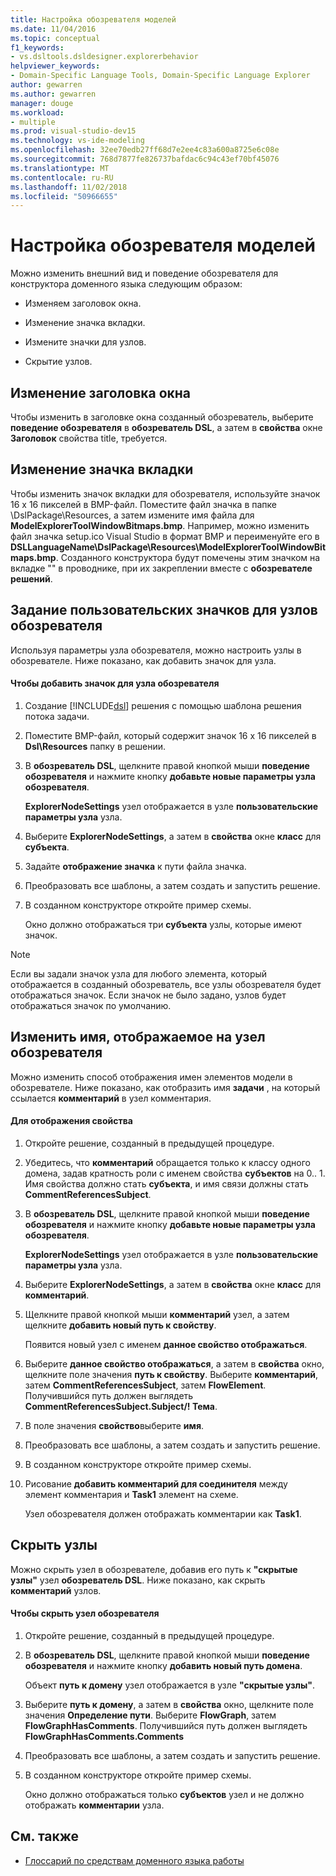 ```yaml
---
title: Настройка обозревателя моделей
ms.date: 11/04/2016
ms.topic: conceptual
f1_keywords:
- vs.dsltools.dsldesigner.explorerbehavior
helpviewer_keywords:
- Domain-Specific Language Tools, Domain-Specific Language Explorer
author: gewarren
ms.author: gewarren
manager: douge
ms.workload:
- multiple
ms.prod: visual-studio-dev15
ms.technology: vs-ide-modeling
ms.openlocfilehash: 32ee70edb27ff68d7e2ee4c83a600a8725e6c08e
ms.sourcegitcommit: 768d7877fe826737bafdac6c94c43ef70bf45076
ms.translationtype: MT
ms.contentlocale: ru-RU
ms.lasthandoff: 11/02/2018
ms.locfileid: "50966655"
---
```

# <a name="customizing-the-model-explorer"></a>Настройка обозревателя моделей
Можно изменить внешний вид и поведение обозревателя для конструктора доменного языка следующим образом:

-   Изменяем заголовок окна.

-   Изменение значка вкладки.

-   Измените значки для узлов.

-   Скрытие узлов.

## <a name="changing-the-window-title"></a>Изменение заголовка окна
 Чтобы изменить в заголовке окна созданный обозреватель, выберите **поведение обозревателя** в **обозреватель DSL**, а затем в **свойства** окне  **Заголовок** свойства title, требуется.

## <a name="changing-the-tab-icon"></a>Изменение значка вкладки
 Чтобы изменить значок вкладки для обозревателя, используйте значок 16 x 16 пикселей в BMP-файл. Поместите файл значка в папке \DslPackage\Resources\, а затем измените имя файла для **ModelExplorerToolWindowBitmaps.bmp**. Например, можно изменить файл значка setup.ico Visual Studio в формат BMP и переименуйте его в **DSLLanguageName\DslPackage\Resources\ModelExplorerToolWindowBitmaps.bmp**. Созданного конструктора будут помечены этим значком на вкладке "" в проводнике, при их закреплении вместе с **обозревателе решений**.

## <a name="setting-custom-icons-on-explorer-nodes"></a>Задание пользовательских значков для узлов обозревателя
 Используя параметры узла обозревателя, можно настроить узлы в обозревателе. Ниже показано, как добавить значок для узла.

#### <a name="to-add-an-icon-to-an-explorer-node"></a>Чтобы добавить значок для узла обозревателя

1. Создание [!INCLUDE[dsl](../modeling/includes/dsl_md.md)] решения с помощью шаблона решения потока задачи.

2. Поместите BMP-файл, который содержит значок 16 x 16 пикселей в **Dsl\Resources** папку в решении.

3. В **обозреватель DSL**, щелкните правой кнопкой мыши **поведение обозревателя** и нажмите кнопку **добавьте новые параметры узла обозревателя**.

    **ExplorerNodeSettings** узел отображается в узле **пользовательские параметры узла** узла.

4. Выберите **ExplorerNodeSettings**, а затем в **свойства** окне **класс** для **субъекта**.

5. Задайте **отображение значка** к пути файла значка.

6. Преобразовать все шаблоны, а затем создать и запустить решение.

7. В созданном конструкторе откройте пример схемы.

    Окно должно отображаться три **субъекта** узлы, которые имеют значок.

> [!NOTE]
>  Если вы задали значок узла для любого элемента, который отображается в созданный обозреватель, все узлы обозревателя будет отображаться значок. Если значок не было задано, узлов будет отображаться значок по умолчанию.

## <a name="changing-the-name-displayed-on-an-explorer-node"></a>Изменить имя, отображаемое на узел обозревателя
 Можно изменить способ отображения имен элементов модели в обозревателе. Ниже показано, как отобразить имя **задачи** , на который ссылается **комментарий** в узел комментария.

#### <a name="to-display-a-property"></a>Для отображения свойства

1.  Откройте решение, созданный в предыдущей процедуре.

2.  Убедитесь, что **комментарий** обращается только к классу одного домена, задав кратность роли с именем свойства **субъектов** на 0.. 1. Имя свойства должно стать **субъекта**, и имя связи должны стать **CommentReferencesSubject**.

3.  В **обозреватель DSL**, щелкните правой кнопкой мыши **поведение обозревателя** и нажмите кнопку **добавьте новые параметры узла обозревателя**.

     **ExplorerNodeSettings** узел отображается в узле **пользовательские параметры узла** узла.

4.  Выберите **ExplorerNodeSettings**, а затем в **свойства** окне **класс** для **комментарий**.

5.  Щелкните правой кнопкой мыши **комментарий** узел, а затем щелкните **добавить новый путь к свойству**.

     Появится новый узел с именем **данное свойство отображаться**.

6.  Выберите **данное свойство отображаться**, а затем в **свойства** окно, щелкните поле значения **путь к свойству**. Выберите **комментарий**, затем **CommentReferencesSubject**, затем **FlowElement**. Получившийся путь должен выглядеть **CommentReferencesSubject.Subject/! Тема**.

7.  В поле значения **свойство**выберите **имя**.

8.  Преобразовать все шаблоны, а затем создать и запустить решение.

9. В созданном конструкторе откройте пример схемы.

10. Рисование **добавить комментарий для соединителя** между элемент комментария и **Task1** элемент на схеме.

     Узел обозревателя должен отображать комментарии как **Task1**.

## <a name="hiding-nodes"></a>Скрыть узлы
 Можно скрыть узел в обозревателе, добавив его путь к **"скрытые узлы"** узел **обозреватель DSL**. Ниже показано, как скрыть **комментарий** узлов.

#### <a name="to-hide-an-explorer-node"></a>Чтобы скрыть узел обозревателя

1.  Откройте решение, созданный в предыдущей процедуре.

2.  В **обозреватель DSL**, щелкните правой кнопкой мыши **поведение обозревателя** и нажмите кнопку **добавить новый путь домена**.

     Объект **путь к домену** узел отображается в узле **"скрытые узлы"**.

3.  Выберите **путь к домену**, а затем в **свойства** окно, щелкните поле значения **Определение пути**. Выберите **FlowGraph**, затем **FlowGraphHasComments**. Получившийся путь должен выглядеть **FlowGraphHasComments.Comments**

4.  Преобразовать все шаблоны, а затем создать и запустить решение.

5.  В созданном конструкторе откройте пример схемы.

     Окно должно отображаться только **субъектов** узел и не должно отображать **комментарии** узла.

## <a name="see-also"></a>См. также

- [Глоссарий по средствам доменного языка работы](https://msdn.microsoft.com/ca5e84cb-a315-465c-be24-76aa3df276aa)